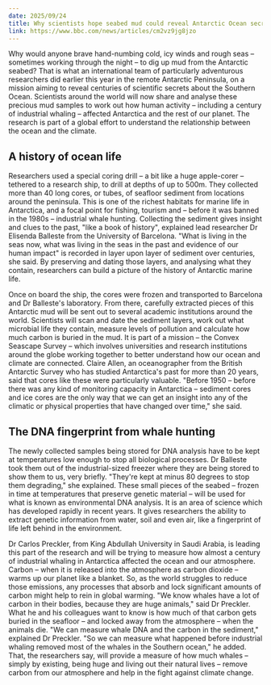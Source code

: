 ```yaml
---
date: 2025/09/24
title: Why scientists hope seabed mud could reveal Antarctic Ocean secrets
link: https://www.bbc.com/news/articles/cm2vz9jg8jzo
---
```


Why would anyone brave hand-numbing cold, icy winds and rough seas – sometimes working through the night – to dig up mud from the Antarctic seabed? That is what an international team of particularly adventurous researchers did earlier this year in the remote Antarctic Peninsula, on a mission aiming to reveal centuries of scientific secrets about the Southern Ocean. Scientists around the world will now share and analyse these precious mud samples to work out how human activity – including a century of industrial whaling – affected Antarctica and the rest of our planet. The research is part of a global effort to understand the relationship between the ocean and the climate.

## A history of ocean life
Researchers used a special coring drill – a bit like a huge apple-corer – tethered to a research ship, to drill at depths of up to 500m. They collected more than 40 long cores, or tubes, of seafloor sediment from locations around the peninsula. This is one of the richest habitats for marine life in Antarctica, and a focal point for fishing, tourism and – before it was banned in the 1980s – industrial whale hunting. Collecting the sediment gives insight and clues to the past, "like a book of history", explained lead researcher Dr Elisenda Balleste from the University of Barcelona. "What is living in the seas now, what was living in the seas in the past and evidence of our human impact" is recorded in layer upon layer of sediment over centuries, she said. By preserving and dating those layers, and analysing what they contain, researchers can build a picture of the history of Antarctic marine life.

Once on board the ship, the cores were frozen and transported to Barcelona and Dr Balleste's laboratory. From there, carefully extracted pieces of this Antarctic mud will be sent out to several academic institutions around the world. Scientists will scan and date the sediment layers, work out what microbial life they contain, measure levels of pollution and calculate how much carbon is buried in the mud. It is part of a mission – the Convex Seascape Survey – which involves universities and research institutions around the globe working together to better understand how our ocean and climate are connected. Claire Allen, an oceanographer from the British Antarctic Survey who has studied Antarctica's past for more than 20 years, said that cores like these were particularly valuable. "Before 1950 – before there was any kind of monitoring capacity in Antarctica – sediment cores and ice cores are the only way that we can get an insight into any of the climatic or physical properties that have changed over time," she said.

## The DNA fingerprint from whale hunting
The newly collected samples being stored for DNA analysis have to be kept at temperatures low enough to stop all biological processes. Dr Balleste took them out of the industrial-sized freezer where they are being stored to show them to us, very briefly. "They're kept at minus 80 degrees to stop them degrading," she explained. These small pieces of the seabed – frozen in time at temperatures that preserve genetic material – will be used for what is known as environmental DNA analysis. It is an area of science which has developed rapidly in recent years. It gives researchers the ability to extract genetic information from water, soil and even air, like a fingerprint of life left behind in the environment.

Dr Carlos Preckler, from King Abdullah University in Saudi Arabia, is leading this part of the research and will be trying to measure how almost a century of industrial whaling in Antarctica affected the ocean and our atmosphere. Carbon – when it is released into the atmosphere as carbon dioxide – warms up our planet like a blanket. So, as the world struggles to reduce those emissions, any processes that absorb and lock significant amounts of carbon might help to rein in global warming. "We know whales have a lot of carbon in their bodies, because they are huge animals," said Dr Preckler. What he and his colleagues want to know is how much of that carbon gets buried in the seafloor – and locked away from the atmosphere – when the animals die. "We can measure whale DNA and the carbon in the sediment," explained Dr Preckler. "So we can measure what happened before industrial whaling removed most of the whales in the Southern ocean," he added. That, the researchers say, will provide a measure of how much whales – simply by existing, being huge and living out their natural lives – remove carbon from our atmosphere and help in the fight against climate change.
